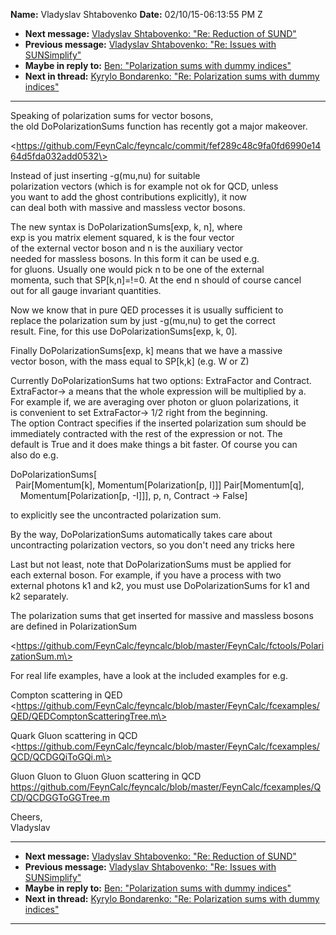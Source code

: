 **Name:** Vladyslav Shtabovenko
**Date:** 02/10/15-06:13:55 PM Z

  - **Next message:** [Vladyslav Shtabovenko: "Re: Reduction of
    SUND"](0845.html)
  - **Previous message:** [Vladyslav Shtabovenko: "Re: Issues with
    SUNSimplify"](0843.html)
  - **Maybe in reply to:** [Ben: "Polarization sums with dummy
    indices"](0697.html)
  - **Next in thread:** [Kyrylo Bondarenko: "Re: Polarization sums with
    dummy indices"](0853.html)

-----

Speaking of polarization sums for vector bosons,  
the old DoPolarizationSums function has recently got a major makeover.  

\<https://github.com/FeynCalc/feyncalc/commit/fef289c48c9fa0fd6990e1464d5fda032add0532\>  

Instead of just inserting -g(mu,nu) for suitable  
polarization vectors (which is for example not ok for QCD, unless  
you want to add the ghost contributions explicitly), it now  
can deal both with massive and massless vector bosons.  

The new syntax is DoPolarizationSums[exp, k, n], where  
exp is you matrix element squared, k is the four vector  
of the external vector boson and n is the auxiliary vector  
needed for massless bosons. In this form it can be used e.g.  
for gluons. Usually one would pick n to be one of the external  
momenta, such that SP[k,n]=\!=0. At the end n should of course
cancel  
out for all gauge invariant quantities.  

Now we know that in pure QED processes it is usually sufficient to  
replace the polarization sum by just -g(mu,nu) to get the correct  
result. Fine, for this use DoPolarizationSums[exp, k, 0].  

Finally DoPolarizationSums[exp, k] means that we have a
massive  
vector boson, with the mass equal to SP[k,k] (e.g. W or Z)  

Currently DoPolarizationSums hat two options: ExtraFactor and
Contract.  
ExtraFactor-\> a means that the whole expression will be multiplied by
a.  
For example if, we are averaging over photon or gluon polarizations,
it  
is convenient to set ExtraFactor-\> 1/2 right from the beginning.  
The option Contract specifies if the inserted polarization sum should
be  
immediately contracted with the rest of the expression or not. The  
default is True and it does make things a bit faster. Of course you
can  
also do e.g.  

DoPolarizationSums[  
  Pair[Momentum[k], Momentum[Polarization[p,
I]]] Pair[Momentum[q],  
    Momentum[Polarization[p, -I]]], p, n, Contract
-\> False]  

to explicitly see the uncontracted polarization sum.  

By the way, DoPolarizationSums automatically takes care about  
uncontracting polarization vectors, so you don't need any tricks here  

Last but not least, note that DoPolarizationSums must be applied for  
each external boson. For example, if you have a process with two  
external photons k1 and k2, you must use DoPolarizationSums for k1 and  
k2 separately.  

The polarization sums that get inserted for massive and massless
bosons  
are defined in PolarizationSum  

\<https://github.com/FeynCalc/feyncalc/blob/master/FeynCalc/fctools/PolarizationSum.m\>  

For real life examples, have a look at the included examples for e.g.  

Compton scattering in QED  
\<https://github.com/FeynCalc/feyncalc/blob/master/FeynCalc/fcexamples/QED/QEDComptonScatteringTree.m\>  

Quark Gluon scattering in QCD  
\<https://github.com/FeynCalc/feyncalc/blob/master/FeynCalc/fcexamples/QCD/QCDGQiToGQi.m\>  

Gluon Gluon to Gluon Gluon scattering in QCD  
https://github.com/FeynCalc/feyncalc/blob/master/FeynCalc/fcexamples/QCD/QCDGGToGGTree.m  

Cheers,  
Vladyslav  

-----

  - **Next message:** [Vladyslav Shtabovenko: "Re: Reduction of
    SUND"](0845.html)
  - **Previous message:** [Vladyslav Shtabovenko: "Re: Issues with
    SUNSimplify"](0843.html)
  - **Maybe in reply to:** [Ben: "Polarization sums with dummy
    indices"](0697.html)
  - **Next in thread:** [Kyrylo Bondarenko: "Re: Polarization sums with
    dummy indices"](0853.html)

-----

